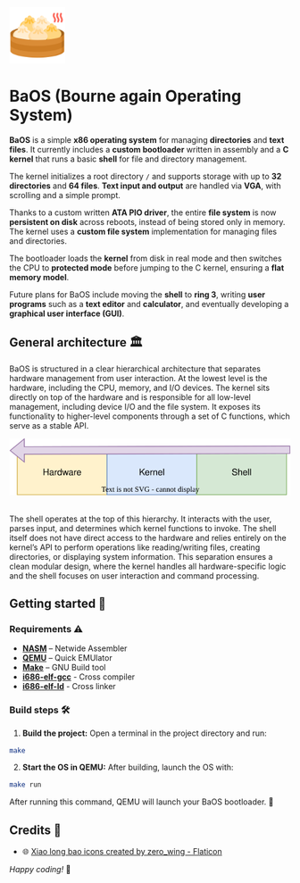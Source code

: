 <img src="assets/bao.png" alt="bao" width="100px">

# BaOS (Bourne again Operating System)

**BaOS** is a simple **x86 operating system** for managing **directories** and **text files**. It currently includes a **custom bootloader** written in assembly and a **C kernel** that runs a basic **shell** for file and directory management.

The kernel initializes a root directory `/` and supports storage with up to **32 directories** and **64 files**. **Text input and output** are handled via **VGA**, with scrolling and a simple prompt.

Thanks to a custom written **ATA PIO driver**, the entire **file system** is now **persistent on disk** across reboots, instead of being stored only in memory. The kernel uses a **custom file system** implementation for managing files and directories.

The bootloader loads the **kernel** from disk in real mode and then switches the CPU to **protected mode** before jumping to the C kernel, ensuring a **flat memory model**.

Future plans for BaOS include moving the **shell** to **ring 3**, writing **user programs** such as a **text editor** and **calculator**, and eventually developing a **graphical user interface (GUI)**.

## General architecture 🏛️

BaOS is structured in a clear hierarchical architecture that separates hardware management from user interaction. At the lowest level is the hardware, including the CPU, memory, and I/O devices. The kernel sits directly on top of the hardware and is responsible for all low-level management, including device I/O and the file system. It exposes its functionality to higher-level components through a set of C functions, which serve as a stable API.

<div align="center">
    <img src="assets/architecture.svg" alt="architecture">
</div>
</br>

The shell operates at the top of this hierarchy. It interacts with the user, parses input, and determines which kernel functions to invoke. The shell itself does not have direct access to the hardware and relies entirely on the kernel’s API to perform operations like reading/writing files, creating directories, or displaying system information. This separation ensures a clean modular design, where the kernel handles all hardware-specific logic and the shell focuses on user interaction and command processing.

## Getting started 🥟

### Requirements ⚠️

- **[NASM](https://www.nasm.us/)** – Netwide Assembler
- **[QEMU](https://www.qemu.org/)** – Quick EMUlator
- **[Make](https://www.gnu.org/software/make/)** – GNU Build tool
- **[i686-elf-gcc](https://github.com/lordmilko/i686-elf-tools/releases)** - Cross compiler
- **[i686-elf-ld](https://github.com/lordmilko/i686-elf-tools/releases)** - Cross linker

### Build steps 🛠️

1. **Build the project:** Open a terminal in the project directory and run:

```bash
make
```

2. **Start the OS in QEMU:** After building, launch the OS with:

```bash
make run
```

After running this command, QEMU will launch your BaOS bootloader. 🏁

## Credits 🙏

- 🌐 <a href="https://www.flaticon.com/free-icons/xiao-long-bao" title="xiao long bao icons">Xiao long bao icons created by zero_wing - Flaticon</a>

_Happy coding!_ 🚀
